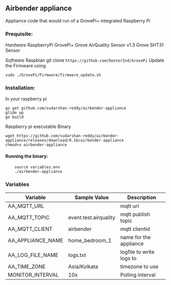 
## Airbender appliance

Appliance code that would run of a GrovePi+ integrated Raspberry Pi

### Prequisite:

*Hardware*
RaspberryPi
GrovePi+
Grove AirQuality Sensor v1.3
Grove SHT31 Sensor

*Software*
Raspbian
git clone `https://github.com/DexterInd/GrovePi`
Update the Firmware using 
```
sudo ./GrovePi/Firmware/firmware_update.sh
```

### Installation:
In your raspberry pi
 ```
 go get github.com/sudarshan-reddy/airbender-appliance
 glide up
 go build
 ```
Raspberry pi executable Binary
```
wget https://github.com/sudarshan-reddy/airbender-appliance/releases/download/0.1b/airbender-appliance
chmod+x airbender-appliance
```

#### Running the binary:
```
    source variables.env
    ./airbender-appliance
```

### Variables

| Variable |Sample Value| Description |
|----------|-------------|-------------|
|AA_MQTT_URL| | mqtt url
|AA_MQTT_TOPIC|event.test.airquality | mqtt publish topic
|AA_MQTT_CLIENT|airbender | mqtt clientid
|AA_APPLIANCE_NAME| home_bedroom_1| name for the appliance
|AA_LOG_FILE_NAME|logs.txt| logfile to write logs to
|AA_TIME_ZONE|Asia/Kolkata| timezone to use
|MONITOR_INTERVAL|10s| Polling interval


